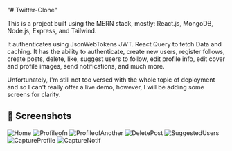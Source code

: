 "# Twitter-Clone"

This is a project built using the MERN stack, mostly: React.js, MongoDB, Node.js, Express, and Tailwind.

It authenticates using JsonWebTokens JWT. React Query to fetch Data and caching.
It has the ability to authenticate, create new users, register follows, create posts, delete, like, suggest users to follow, edit profile info, edit cover and profile images, send notifications, and much more.

Unfortunately, I'm still not too versed with the whole topic of deployment and so I can't really offer a live demo, however, I will be adding some screens for clarity.

## 📸 Screenshots
![Home](https://github.com/user-attachments/assets/ccf889a3-84e3-4e98-be5a-4bebb4c131b8)
![Profileofn](https://github.com/user-attachments/assets/abe486cf-44b2-448e-99ff-950e674de130)
![ProfileofAnother](https://github.com/user-attachments/assets/a644927b-01e0-4dac-a46e-d06e40a74612)
![DeletePost](https://github.com/user-attachments/assets/746e3bce-272e-4948-824c-817a455cf7e5)
![SuggestedUsers](https://github.com/user-attachments/assets/42ae5ed1-4970-4c6a-944d-2c4d3f0337c0)
![CaptureProfile](https://github.com/user-attachments/assets/14164ce6-8d66-43e2-87e8-53631f9cede3)
![CaptureNotif](https://github.com/user-attachments/assets/cbd902ef-b199-4b18-8e31-10ac992e1c35)
